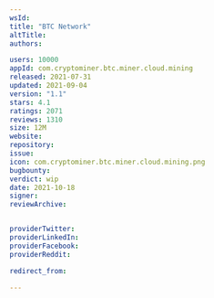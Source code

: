 ```yaml
---
wsId: 
title: "BTC Network"
altTitle: 
authors:

users: 10000
appId: com.cryptominer.btc.miner.cloud.mining
released: 2021-07-31
updated: 2021-09-04
version: "1.1"
stars: 4.1
ratings: 2071
reviews: 1310
size: 12M
website: 
repository: 
issue: 
icon: com.cryptominer.btc.miner.cloud.mining.png
bugbounty: 
verdict: wip
date: 2021-10-18
signer: 
reviewArchive:


providerTwitter: 
providerLinkedIn: 
providerFacebook: 
providerReddit: 

redirect_from:

---
```



